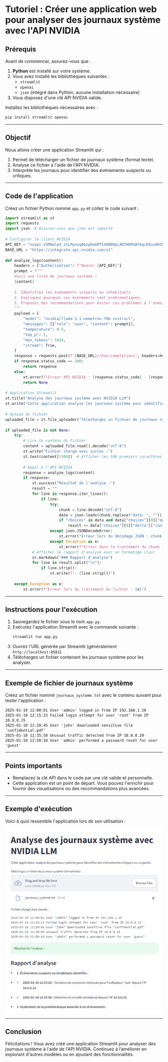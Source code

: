 # Tutoriel : Créer une application web pour analyser des journaux système avec l'API NVIDIA

## Prérequis
Avant de commencer, assurez-vous que :

1. **Python** est installé sur votre système.
2. Vous avez installé les bibliothèques suivantes :
    - `streamlit`
    - `openai`
    - `json` (intégré dans Python, aucune installation nécessaire)
3. Vous disposez d'une clé API NVIDIA valide.

Installez les bibliothèques nécessaires avec :
```bash
pip install streamlit openai
```

---

## Objectif
Nous allons créer une application Streamlit qui :

1. Permet de télécharger un fichier de journaux système (format texte).
2. Analyse ce fichier à l'aide de l'API NVIDIA.
3. Interprète les journaux pour identifier des événements suspects ou critiques.

---

## Code de l'application
Créez un fichier Python nommé `app.py` et collez le code suivant :

```python
import streamlit as st
import requests
import json  # Assurez-vous que json est importé

# Configurer le client NVIDIA
API_KEY = "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"
BASE_URL = "https://integrate.api.nvidia.com/v1"

def analyze_logs(content):
    headers = {"Authorization": f"Bearer {API_KEY}"}
    prompt = f"""
    Voici une liste de journaux système :
    {content}

    1. Identifiez les événements suspects ou inhabituels.
    2. Expliquez pourquoi ces événements sont problématiques.
    3. Proposez des recommandations pour éviter ces problèmes à l'avenir.
    """
    payload = {
        "model": "nvidia/llama-3.1-nemotron-70b-instruct",
        "messages": [{"role": "user", "content": prompt}],
        "temperature": 0.5,
        "top_p": 1,
        "max_tokens": 1024,
        "stream": True,
    }
    response = requests.post(f"{BASE_URL}/chat/completions", headers=headers, json=payload, stream=True)
    if response.status_code == 200:
        return response
    else:
        st.error(f"Erreur API NVIDIA : {response.status_code} - {response.text}")
        return None

# Application Streamlit
st.title("Analyse des journaux système avec NVIDIA LLM")
st.write("Cette application analyse les journaux système pour identifier des événements critiques ou suspects.")

# Upload du fichier
uploaded_file = st.file_uploader("Téléchargez un fichier de journaux système (format texte)", type=["txt"])

if uploaded_file is not None:
    try:
        # Lire le contenu du fichier
        content = uploaded_file.read().decode("utf-8")
        st.write("Fichier chargé avec succès :")
        st.text(content[:500])  # Afficher les 500 premiers caractères

        # Appel à l'API NVIDIA
        response = analyze_logs(content)
        if response:
            st.success("Résultat de l'analyse :")
            result = ""
            for line in response.iter_lines():
                if line:
                    try:
                        chunk = line.decode("utf-8")
                        data = json.loads(chunk.replace("data: ", ""))
                        if "choices" in data and data["choices"][0]["delta"].get("content"):
                            result += data["choices"][0]["delta"]["content"]
                    except json.JSONDecodeError:
                        st.error("Erreur lors du décodage JSON : chunk mal formé.")
                    except Exception as e:
                        st.error(f"Erreur dans le traitement du chunk : {e}")
            # Afficher le rapport d'analyse avec un formatage clair
            st.markdown("### Rapport d'analyse")
            for line in result.split("\n"):
                if line.strip():
                    st.write(f"- {line.strip()}")

    except Exception as e:
        st.error(f"Erreur lors du traitement du fichier : {e}")
```

---

## Instructions pour l'exécution
1. Sauvegardez le fichier sous le nom `app.py`.
2. Exécutez l'application Streamlit avec la commande suivante :
   ```bash
   streamlit run app.py
   ```
3. Ouvrez l'URL générée par Streamlit (généralement `http://localhost:8501`).
4. Téléchargez un fichier contenant les journaux système pour les analyser.

---

## Exemple de fichier de journaux système
Créez un fichier nommé `journaux_systeme.txt` avec le contenu suivant pour tester l'application :

```
2025-01-10 12:00:01 User 'admin' logged in from IP 192.168.1.10
2025-01-10 12:15:23 Failed login attempt for user 'root' from IP 10.0.0.15
2025-01-10 12:20:45 User 'john' downloaded sensitive file 'confidential.pdf'
2025-01-10 12:35:50 Unusual traffic detected from IP 10.0.0.20
2025-01-10 12:50:10 User 'admin' performed a password reset for user 'guest'
```

---

## Points importants
- Remplacez la clé API dans le code par une clé valide et personnelle.
- Cette application est un point de départ. Vous pouvez l'enrichir pour fournir des visualisations ou des recommandations plus avancées.

---

## Exemple d'exécution
Voici à quoi ressemble l'application lors de son utilisation :

![Exemple d'exécution](img1.png)

---
## Conclusion
Félicitations ! Vous avez créé une application Streamlit pour analyser des journaux système à l'aide de l'API NVIDIA. Continuez à l’améliorer en explorant d'autres modèles ou en ajoutant des fonctionnalités.
